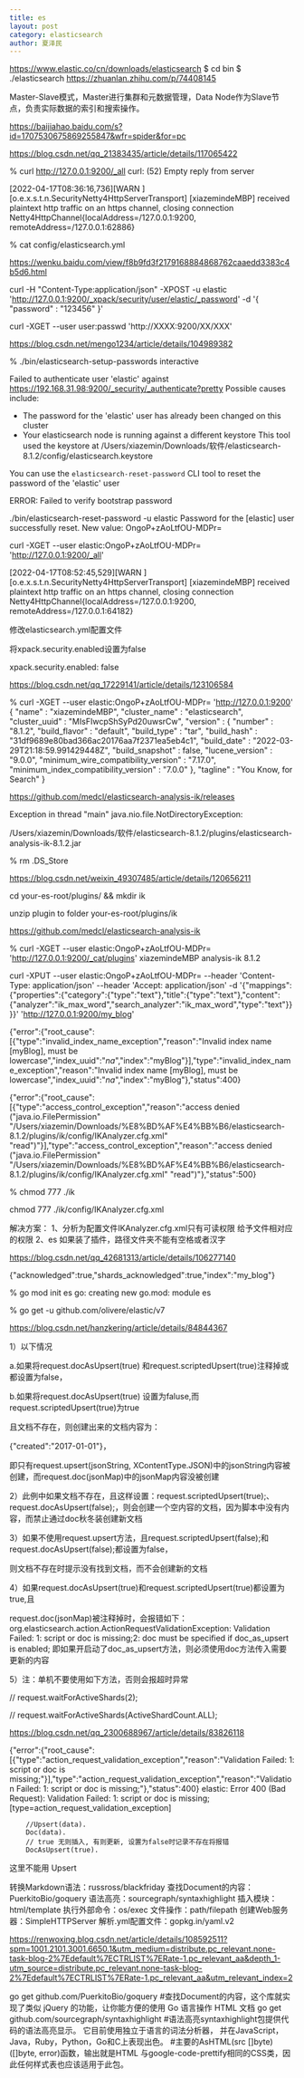 ```yaml
---
title: es
layout: post
category: elasticsearch
author: 夏泽民
---
```

https://www.elastic.co/cn/downloads/elasticsearch
$ cd bin 
$ ./elasticsearch
https://zhuanlan.zhihu.com/p/74408145
<!-- more -->
Master-Slave模式，Master进行集群和元数据管理，Data Node作为Slave节点，负责实际数据的索引和搜索操作。

https://baijiahao.baidu.com/s?id=1707530675869255847&wfr=spider&for=pc

https://blog.csdn.net/qq_21383435/article/details/117065422

 % curl http://127.0.0.1:9200/_all
curl: (52) Empty reply from server

[2022-04-17T08:36:16,736][WARN ][o.e.x.s.t.n.SecurityNetty4HttpServerTransport] [xiazemindeMBP] received plaintext http traffic on an https channel, closing connection Netty4HttpChannel{localAddress=/127.0.0.1:9200, remoteAddress=/127.0.0.1:62886}

% cat config/elasticsearch.yml

https://wenku.baidu.com/view/f8b9fd3f2179168884868762caaedd3383c4b5d6.html


curl -H "Content-Type:application/json" -XPOST -u elastic 'http://127.0.0.1:9200/_xpack/security/user/elastic/_password' -d '{ "password" : "123456" }'


curl -XGET --user user:passwd 'http://XXXX:9200/XX/XXX'

https://blog.csdn.net/mengo1234/article/details/104989382

% ./bin/elasticsearch-setup-passwords interactive

Failed to authenticate user 'elastic' against https://192.168.31.98:9200/_security/_authenticate?pretty
Possible causes include:
 * The password for the 'elastic' user has already been changed on this cluster
 * Your elasticsearch node is running against a different keystore
   This tool used the keystore at /Users/xiazemin/Downloads/软件/elasticsearch-8.1.2/config/elasticsearch.keystore

You can use the `elasticsearch-reset-password` CLI tool to reset the password of the 'elastic' user


ERROR: Failed to verify bootstrap password


./bin/elasticsearch-reset-password -u elastic
Password for the [elastic] user successfully reset.
New value: OngoP+zAoLtfOU-MDPr=


curl -XGET --user elastic:OngoP+zAoLtfOU-MDPr= 'http://127.0.0.1:9200/_all'


[2022-04-17T08:52:45,529][WARN ][o.e.x.s.t.n.SecurityNetty4HttpServerTransport] [xiazemindeMBP] received plaintext http traffic on an https channel, closing connection Netty4HttpChannel{localAddress=/127.0.0.1:9200, remoteAddress=/127.0.0.1:64182}

修改elasticsearch.yml配置文件

将xpack.security.enabled设置为false

xpack.security.enabled: false

https://blog.csdn.net/qq_17229141/article/details/123106584

 % curl -XGET --user elastic:OngoP+zAoLtfOU-MDPr= 'http://127.0.0.1:9200'
{
  "name" : "xiazemindeMBP",
  "cluster_name" : "elasticsearch",
  "cluster_uuid" : "MIsFIwcpShSyPd20uwsrCw",
  "version" : {
    "number" : "8.1.2",
    "build_flavor" : "default",
    "build_type" : "tar",
    "build_hash" : "31df9689e80bad366ac20176aa7f2371ea5eb4c1",
    "build_date" : "2022-03-29T21:18:59.991429448Z",
    "build_snapshot" : false,
    "lucene_version" : "9.0.0",
    "minimum_wire_compatibility_version" : "7.17.0",
    "minimum_index_compatibility_version" : "7.0.0"
  },
  "tagline" : "You Know, for Search"
}

https://github.com/medcl/elasticsearch-analysis-ik/releases


Exception in thread "main" java.nio.file.NotDirectoryException:

 /Users/xiazemin/Downloads/软件/elasticsearch-8.1.2/plugins/elasticsearch-analysis-ik-8.1.2.jar
 
 % rm .DS_Store

https://blog.csdn.net/weixin_49307485/article/details/120656211

 cd your-es-root/plugins/ && mkdir ik

unzip plugin to folder your-es-root/plugins/ik

https://github.com/medcl/elasticsearch-analysis-ik


% curl -XGET --user elastic:OngoP+zAoLtfOU-MDPr= 'http://127.0.0.1:9200/_cat/plugins'
xiazemindeMBP analysis-ik 8.1.2

curl -XPUT --user elastic:OngoP+zAoLtfOU-MDPr= --header 'Content-Type: application/json' --header 'Accept: application/json' -d '{"mappings":{"properties":{"category":{"type":"text"},"title":{"type":"text"},"content":{"analyzer":"ik_max_word","search_analyzer":"ik_max_word","type":"text"}}}}' 'http://127.0.0.1:9200/my_blog'


{"error":{"root_cause":[{"type":"invalid_index_name_exception","reason":"Invalid index name [myBlog], must be lowercase","index_uuid":"_na_","index":"myBlog"}],"type":"invalid_index_name_exception","reason":"Invalid index name [myBlog], must be lowercase","index_uuid":"_na_","index":"myBlog"},"status":400}


{"error":{"root_cause":[{"type":"access_control_exception","reason":"access denied (\"java.io.FilePermission\" \"/Users/xiazemin/Downloads/%E8%BD%AF%E4%BB%B6/elasticsearch-8.1.2/plugins/ik/config/IKAnalyzer.cfg.xml\" \"read\")"}],"type":"access_control_exception","reason":"access denied (\"java.io.FilePermission\" \"/Users/xiazemin/Downloads/%E8%BD%AF%E4%BB%B6/elasticsearch-8.1.2/plugins/ik/config/IKAnalyzer.cfg.xml\" \"read\")"},"status":500}


 % chmod 777 ./ik
 
 chmod 777 ./ik/config/IKAnalyzer.cfg.xml
 
 
 解决方案：
1、分析为配置文件IKAnalyzer.cfg.xml只有可读权限 给予文件相对应的权限
2、es 如果装了插件，路径文件夹不能有空格或者汉字

https://blog.csdn.net/qq_42681313/article/details/106277140


{"acknowledged":true,"shards_acknowledged":true,"index":"my_blog"}

% go mod init es
go: creating new go.mod: module es

% go get -u github.com/olivere/elastic/v7

https://blog.csdn.net/hanzkering/article/details/84844367


1）以下情况

a.如果将request.docAsUpsert(true) 和request.scriptedUpsert(true)注释掉或都设置为false，

b.如果将request.docAsUpsert(true) 设置为faluse,而request.scriptedUpsert(true)为true

且文档不存在，则创建出来的文档内容为：

{"created":"2017-01-01"}，

即只有request.upsert(jsonString, XContentType.JSON)中的jsonString内容被创建，而request.doc(jsonMap)中的jsonMap内容没被创建

2）此例中如果文档不存在，且这样设置：request.scriptedUpsert(true);、request.docAsUpsert(false);，则会创建一个空内容的文档，因为脚本中没有内容，而禁止通过doc秋冬装创建新文档

3）如果不使用request.upsert方法，且request.scriptedUpsert(false);和request.docAsUpsert(false);都设置为false，

则文档不存在时提示没有找到文档，而不会创建新的文档

4）如果request.docAsUpsert(true)和request.scriptedUpsert(true)都设置为true,且

request.doc(jsonMap)被注释掉时，会报错如下：
org.elasticsearch.action.ActionRequestValidationException: 
Validation Failed: 1: script or doc is missing;2: doc must be specified if doc_as_upsert is enabled;
即如果开启动了doc_as_upsert方法，则必须使用doc方法传入需要更新的内容

5）注：单机不要使用如下方法，否则会报超时异常 

// request.waitForActiveShards(2);

// request.waitForActiveShards(ActiveShardCount.ALL);



https://blog.csdn.net/qq_2300688967/article/details/83826118


{"error":{"root_cause":[{"type":"action_request_validation_exception","reason":"Validation Failed: 1: script or doc is missing;"}],"type":"action_request_validation_exception","reason":"Validation Failed: 1: script or doc is missing;"},"status":400}
elastic: Error 400 (Bad Request): Validation Failed: 1: script or doc is missing; [type=action_request_validation_exception]

		//Upsert(data).
		Doc(data).
		// true 无则插入, 有则更新, 设置为false时记录不存在将报错
		DocAsUpsert(true).
		
这里不能用 Upsert


转换Markdown语法：russross/blackfriday
查找Document的内容：PuerkitoBio/goquery
语法高亮：sourcegraph/syntaxhighlight
插入模块：html/template
执行外部命令：os/exec
文件操作：path/filepath
创建Web服务器：SimpleHTTPServer
解析.yml配置文件：gopkg.in/yaml.v2

https://renwoxing.blog.csdn.net/article/details/108592511?spm=1001.2101.3001.6650.1&utm_medium=distribute.pc_relevant.none-task-blog-2%7Edefault%7ECTRLIST%7ERate-1.pc_relevant_aa&depth_1-utm_source=distribute.pc_relevant.none-task-blog-2%7Edefault%7ECTRLIST%7ERate-1.pc_relevant_aa&utm_relevant_index=2

go get github.com/PuerkitoBio/goquery #查找Document的内容，这个库就实现了类似 jQuery 的功能，让你能方便的使用 Go 语言操作 HTML 文档
go get github.com/sourcegraph/syntaxhighlight #语法高亮syntaxhighlight包提供代码的语法高亮显示。 它目前使用独立于语言的词法分析器， 并在JavaScript，Java，Ruby，Python，Go和C上表现出色。
#主要的AsHTML(src []byte) ([]byte, error)函数，输出就是HTML 与google-code-prettify相同的CSS类，因此任何样式表也应该适用于此包。

